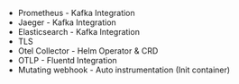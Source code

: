 
* Prometheus - Kafka Integration
* Jaeger - Kafka Integration
* Elasticsearch - Kafka Integration
* TLS
* Otel Collector - Helm Operator & CRD
* OTLP - Fluentd Integration
* Mutating webhook - Auto instrumentation (Init container)
